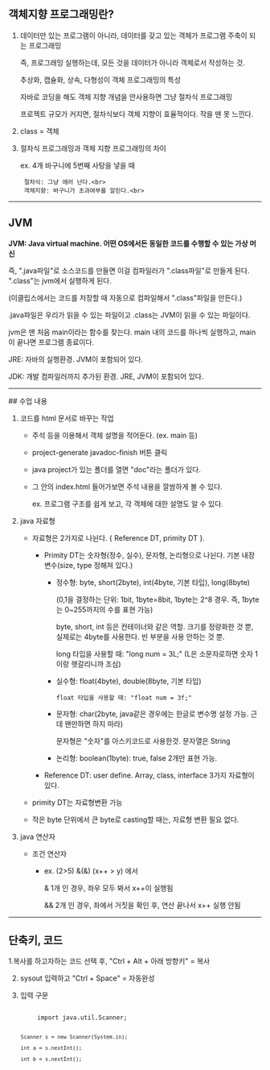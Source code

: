 ## 객체지향 프로그래밍란?

1. 데이터만 있는 프로그램이 아니라, 데이터를 갖고 있는 객체가 프로그램 주축이 되는 프로그래밍<br>

   즉, 프로그래밍 실행하는데, 모든 것을 데이터가 아니라 객체로서 작성하는 것.<br>
   
   추상화, 캡슐화, 상속, 다형성이 객체 프로그래밍의 특성<br>
   
   자바로 코딩을 해도 객체 지향 개념을 안사용하면 그냥 절차식 프로그래밍<br>
   
   프로젝트 규모가 커지면, 절차식보다 객체 지향이 효율적이다. 작을 땐 못 느낀다.<br>
   
2. class = 객체 

3. 절차식 프로그래밍과 객체 지향 프로그래밍의 차이<br>	

   ex. 4개 바구니에 5번째 사탕을 넣을 때<br>
   
		절차식: 그냥 에러 난다.<br>
		객체지향: 바구니가 초과여부를 알린다.<br>

<hr/>

## JVM
**JVM: Java virtual machine. 어떤 OS에서든 동일한 코드를 수행할 수 있는 가상 머신**<br>

즉, ".java파일"로 소스코드를 만들면 이걸 컴파일러가 ".class파일"로 만들게 된다. ".class"는 jvm에서 실행하게 된다.<br>    		

(이클립스에서는 코드를 저장할 때 자동으로 컴파일해서 ".class"파일을 만든다.)<br>
      	
.java파일은 우리가 읽을 수 있는 파일이고 .class는 JVM이 읽을 수 있는 파일이다.<br>
      	
jvm은 맨 처음 main이라는 함수를 찾는다. main 내의 코드를 하나씩 실행하고, main이 끝나면 프로그램 종료이다.<br>
        
JRE: 자바의 실행환경. JVM이 포함되어 있다.<br>
        
JDK: 개발 컴파일러까지 추가된 환경. JRE, JVM이 포함되어 있다.<br>
         
<hr/>
## 수업 내용

1. 코드를 html 문서로 바꾸는 작업

	* 주석 등을 이용해서 객체 설명을 적어둔다. (ex. main 등)

	* project-generate javadoc-finish 버튼 클릭

	* java project가 있는 폴더를 열면 "doc"라는 폴더가 있다.

	* 그 안의 index.html 들어가보면 주석 내용을 깔쌈하게 볼 수 있다. <br>

		ex. 프로그램 구조를 쉽게 보고, 각 객체에 대한 설명도 알 수 있다.

 

2. java 자료형

	* 자료형은 2가지로 나뉜다. { Reference DT, primity DT }.<br>

		+ Primity DT는 숫자형(정수, 실수), 문자형, 논리형으로 나뉜다. 기본 내장 변수(size, type 정해져 있다.)

			- 정수형: byte, short(2byte), int(4byte, 기본 타입), long(8byte)<br>

				(0,1을 결정하는 단위: 1bit, 1byte=8bit, 1byte는 2^8 경우. 즉, 1byte는 0~255까지의 수를 표현 가능)<br>

				byte, short, int 등은 컨테이너와 같은 역할. 크기를 정량화한 것 뿐, 실제로는 4byte를 사용한다. 빈 부분을 사용 안하는 것 뿐.<br>

				long 타입을 사용할 때:  "long num = 3L;" (L은 소문자로하면 숫자 1이랑 햇갈리니까 조심)<br>

			- 실수형:	float(4byte), double(8byte, 기본 타입)<br>

				  float 타입을 사용할 때: "float num = 3f;"

			- 문자형: char(2byte, java같은 경우에는 한글로 변수명 설정 가능. 근데 왠만하면 하지 마라)<br>

				문자형은 "숫자"를 아스키코드로 사용한것. 문자열은 String

			- 논리형: boolean(1byte): true, false 2개만 표현 가능.

		+ Reference DT: user define. Array, class, interface 3가지 자료형이 있다.

	* primity DT는 자료형변환 가능

	* 작은 byte 단위에서 큰 byte로 casting할 때는, 자료형 변환 필요 없다.

3. java 연산자

	+ 조건 연산자
		- ex. (2>5) &(&) (x++ > y) 에서<br>

		  &  1개 인 경우, 좌우 모두 봐서 x++이 실행됨<br>

		  && 2개 인 경우,	좌에서 거짓을 확인 후, 연산 끝나서 x++ 실행 안됨<br>

<hr/>

## 단축키, 코드

1.복사를 하고자하는 코드 선택 후, "Ctrl + Alt + 아래 방향키" = 복사

2. sysout 입력하고 "Ctrl + Space" = 자동완성

3. 입력 구문
<code>
		import java.util.Scanner;

		Scanner s = new Scanner(System.in);

		int a = s.nextInt();

		int b = s.nextInt();
</code>

